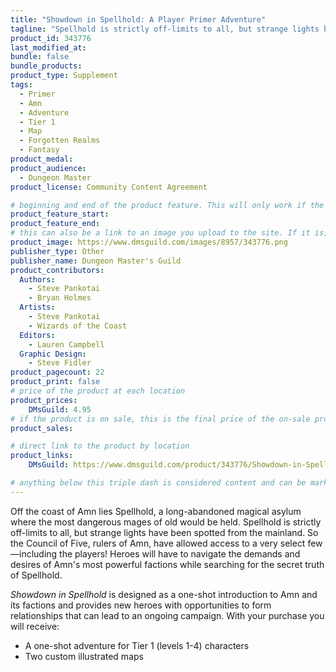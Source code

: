 ```yaml
---
title: "Showdown in Spellhold: A Player Primer Adventure"
tagline: "Spellhold is strictly off-limits to all, but strange lights have been spotted from the mainland. So the Council of Five, rulers of Amn, have allowed access to a very select few—you!"
product_id: 343776
last_modified_at:
bundle: false
bundle_products:
product_type: Supplement
tags:
  - Primer
  - Amn
  - Adventure
  - Tier 1
  - Map
  - Forgotten Realms
  - Fantasy
product_medal: 
product_audience:
  - Dungeon Master
product_license: Community Content Agreement

# beginning and end of the product feature. This will only work if the site is updated within several weeks of when the feature is supposed to happen. Making a new post counts as updating.
product_feature_start: 
product_feature_end: 
# this can also be a link to an image you upload to the site. If it is, it must start with a "/" or be a full link
product_image: https://www.dmsguild.com/images/8957/343776.png
publisher_type: Other
publisher_name: Dungeon Master's Guild
product_contributors:
  Authors:
    - Steve Pankotai
    - Bryan Holmes
  Artists:
    - Steve Pankotai
    - Wizards of the Coast
  Editors:
    - Lauren Campbell
  Graphic Design:
    - Steve Fidler
product_pagecount: 22
product_print: false
# price of the product at each location
product_prices:
    DMsGuild: 4.95
# if the product is on sale, this is the final price of the on-sale product for each location that it is on sale. The sales % will be calculated and displayed based on the difference between product_prices and product_sales
product_sales:

# direct link to the product by location
product_links:
    DMsGuild: https://www.dmsguild.com/product/343776/Showdown-in-Spellhold-A-Player-Primer-Adventure?affiliate_id=1713687

# anything below this triple dash is considered content and can be markup or html. It should be fully HTML compatible as long as your tags are formatted correctly.
---
```

Off the coast of Amn lies Spellhold, a long-abandoned magical asylum where the most dangerous mages of old would be held. Spellhold is strictly off-limits to all, but strange lights have been spotted from the mainland. So the Council of Five, rulers of Amn, have allowed access to a very select few—including the players! Heroes will have to navigate the demands and desires of Amn's most powerful factions while searching for the secret truth of Spellhold.

*Showdown in Spellhold* is designed as a one-shot introduction to Amn and its factions and provides new heroes with opportunities to form relationships that can lead to an ongoing campaign. With your purchase you will receive:

- A one-shot adventure for Tier 1 (levels 1-4) characters
- Two custom illustrated maps
